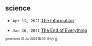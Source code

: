 ## science


* <code>Apr 11, 2021</code> [The Information](2021-04-11T18-17-33-the-information.md)

* <code>Jan 16, 2021</code> [The End of Everything](2021-01-16T20-15-38-the-end-of-everything.md)

<sup><sub>generated 31 Jul 2021 18:03:19 by <a href='https://github.com/senorprogrammer/til'>til</a></sub></sup>
